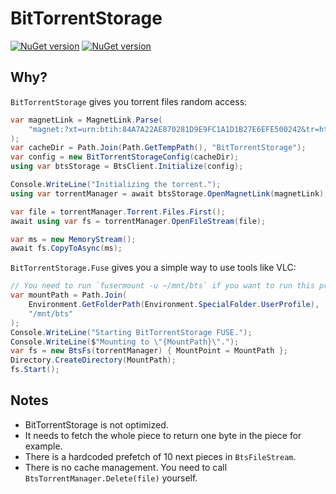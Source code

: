 # BitTorrentStorage

[![NuGet version](https://badge.fury.io/nu/BitTorrentStorage.svg)](https://www.nuget.org/packages/BitTorrentStorage)
[![NuGet version](https://badge.fury.io/nu/BitTorrentStorage.Fuse.svg)](https://www.nuget.org/packages/BitTorrentStorage.Fuse)

## Why?

`BitTorrentStorage` gives you torrent files random access:

```C#
var magnetLink = MagnetLink.Parse(
    "magnet:?xt=urn:btih:84A7A22AE870281D9E9FC1A1D1B27E6EFE500242&tr=http%3A%2F%2Fbt.t-ru.org%2Fann%3Fmagnet";
);
var cacheDir = Path.Join(Path.GetTempPath(), "BitTorrentStorage");
var config = new BitTorrentStorageConfig(cacheDir);
using var btsStorage = BtsClient.Initialize(config);

Console.WriteLine("Initializing the torrent.");
using var torrentManager = await btsStorage.OpenMagnetLink(magnetLink);

var file = torrentManager.Torrent.Files.First();
await using var fs = torrentManager.OpenFileStream(file);

var ms = new MemoryStream();
await fs.CopyToAsync(ms);
```

`BitTorrentStorage.Fuse` gives you a simple way to use tools like VLC:

```C#
// You need to run `fusermount -u ~/mnt/bts` if you want to run this project again.
var mountPath = Path.Join(
    Environment.GetFolderPath(Environment.SpecialFolder.UserProfile),
    "/mnt/bts"
);
Console.WriteLine("Starting BitTorrentStorage FUSE.");
Console.WriteLine($"Mounting to \"{MountPath}\".");
var fs = new BtsFs(torrentManager) { MountPoint = MountPath };
Directory.CreateDirectory(MountPath);
fs.Start();
```

## Notes

* BitTorrentStorage is not optimized.
* It needs to fetch the whole piece to return one byte in the piece for example.
* There is a hardcoded prefetch of 10 next pieces in `BtsFileStream`.
* There is no cache management. You need to call `BtsTorrentManager.Delete(file)` yourself.
